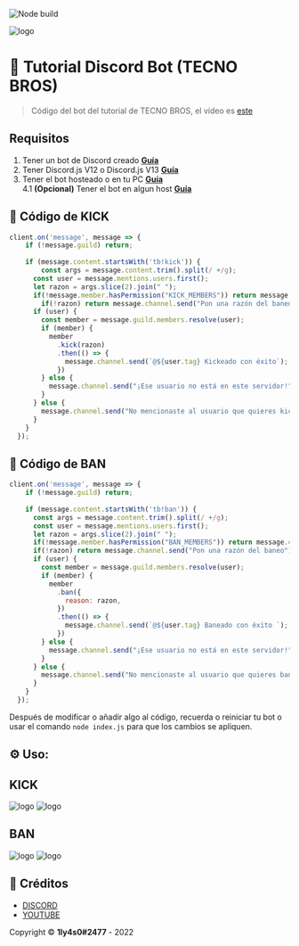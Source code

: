![Node build](https://github.com/eritislami/evobot/actions/workflows/node.yml/badge.svg)

![logo](https://cdn.discordapp.com/attachments/933698201486237716/947555143795228682/Diseno_sin_titulo_22.png)

# 🤖 Tutorial Discord Bot (TECNO BROS)
> Código del bot del tutorial de TECNO BROS, el vídeo es [este](https://youtu.be/aqMezdz6PlI)
## Requisitos

1. Tener un bot de Discord creado **[Guía](https://www.youtube.com/watch?v=qXev2kf-q_0)**
2. Tener Discord.js V12 o Discord.js V13 **[Guía](https://www.youtube.com/watch?v=qXev2kf-q_0)**
3. Tener el bot hosteado o en tu PC **[Guía](https://www.youtube.com/watch?v=0MkVTtLoMiI)**  
4.1 **(Opcional)** Tener el bot en algun host **[Guía](https://www.youtube.com/watch?v=0MkVTtLoMiI)**

## 🚀 Código de KICK

```js
client.on('message', message => {
    if (!message.guild) return;
  
    if (message.content.startsWith('tb!kick')) {
        const args = message.content.trim().split(/ +/g);
      const user = message.mentions.users.first();
      let razon = args.slice(2).join(" ");
      if(!message.member.hasPermission("KICK_MEMBERS")) return message.channel.send("No tienes permisos para kickear a usuarios");
        if(!razon) return message.channel.send("Pon una razón del baneo");
      if (user) {
        const member = message.guild.members.resolve(user);
        if (member) {
          member
            .kick(razon)
            .then(() => {
              message.channel.send(`@${user.tag} Kickeado con éxito`);
            })
        } else {
          message.channel.send("¡Ese usuario no está en este servidor!");
        }
      } else {
        message.channel.send("No mencionaste al usuario que quieres kickear");
      }
    }
  });
```
## 🚀 Código de BAN

```js
client.on('message', message => {
    if (!message.guild) return;
  
    if (message.content.startsWith('tb!ban')) {
      const args = message.content.trim().split(/ +/g);
      const user = message.mentions.users.first();
      let razon = args.slice(2).join(" ");
      if(!message.member.hasPermission("BAN_MEMBERS")) return message.channel.send("No tienes permisos para banear a usuarios");
      if(!razon) return message.channel.send("Pon una razón del baneo");
      if (user) {
        const member = message.guild.members.resolve(user);
        if (member) {
          member
            .ban({
              reason: razon,
            })
            .then(() => {
              message.channel.send(`@${user.tag} Baneado con éxito `);
            })
        } else {
          message.channel.send("¡Ese usuario no está en este servidor!");
        }
      } else {
        message.channel.send("No mencionaste al usuario que quieres banear");
      }
    }
  });
```
Después de modificar o añadir algo al código, recuerda o reiniciar tu bot o usar el comando `node index.js` para que los cambios se apliquen.

## ⚙️ Uso:

## KICK
![logo](https://cdn.discordapp.com/attachments/933698201486237716/947560035570053200/unknown.png)
![logo](https://cdn.discordapp.com/attachments/933698201486237716/947560638769659915/unknown.png)




## BAN
![logo](https://cdn.discordapp.com/attachments/933698201486237716/947561623982329936/unknown.png)
![logo](https://cdn.discordapp.com/attachments/933698201486237716/947561743876493422/unknown.png)

## 📝 Créditos
* [DISCORD](https://discord.gg/tecnobros)
* [YOUTUBE](https://youtube.com/tecnobros)

Copyright © **1ly4s0#2477** - 2022
